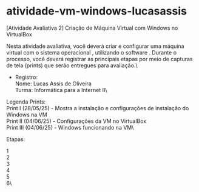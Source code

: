 # atividade-vm-windows-lucasassis
[Atividade Avaliativa 2] Criação de Máquina Virtual com Windows no VirtualBox

Nesta atividade avaliativa, você deverá criar e configurar uma máquina virtual com o sistema operacional , utilizando o software . Durante o processo, você deverá registrar as principais etapas por meio de capturas de tela (prints) que serão entregues para avaliação.\

- Registro:\
Nome: Lucas Assis de Oliveira\
Turma: Informática para a Internet II\

Legenda Prints:\
Print I (28/05/25) - Mostra a instalação e configurações de instalação do Windows na VM\
Print II (04/06/25) - Configurações da VM no VirtualBox\
Print III (04/06/25) - Windows funcionando na VM\

Etapas:

1\
2\
3\
4\
5\
6\
